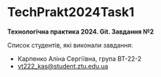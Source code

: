 # TechPrakt2024Task1
**Технологічна практика 2024. Git. Завдання №2**

Список студентів, які виконали завдання:
* Карпенко Аліна Сергіївна, група ВТ-22-2
* vt222_kas@student.ztu.edu.ua